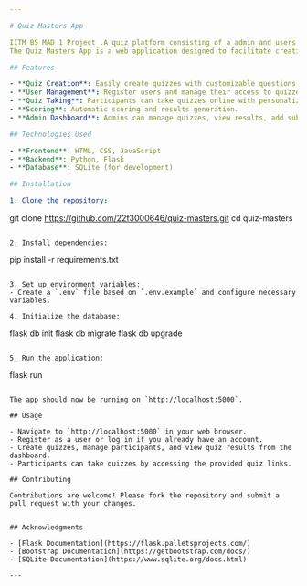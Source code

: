 ```yaml
---

# Quiz Masters App

IITM BS MAD 1 Project .A quiz platform consisting of a admin and users who can find give and see results of quiz 
The Quiz Masters App is a web application designed to facilitate creating and managing quizzes. It provides a user-friendly interface for both quiz creation and participation.

## Features

- **Quiz Creation**: Easily create quizzes with customizable questions and answers. 
- **User Management**: Register users and manage their access to quizzes.
- **Quiz Taking**: Participants can take quizzes online with personalized summary.
- **Scoring**: Automatic scoring and results generation.
- **Admin Dashboard**: Admins can manage quizzes, view results, add subjects,etc.

## Technologies Used

- **Frontend**: HTML, CSS, JavaScript
- **Backend**: Python, Flask
- **Database**: SQLite (for development)

## Installation

1. Clone the repository:
   ```
   git clone https://github.com/22f3000646/quiz-masters.git
   cd quiz-masters
   ```

2. Install dependencies:
   ```
   pip install -r requirements.txt
   ```

3. Set up environment variables:
   - Create a `.env` file based on `.env.example` and configure necessary variables.

4. Initialize the database:
   ```
   flask db init
   flask db migrate
   flask db upgrade
   ```

5. Run the application:
   ```
   flask run
   ```

The app should now be running on `http://localhost:5000`.

## Usage

- Navigate to `http://localhost:5000` in your web browser.
- Register as a user or log in if you already have an account.
- Create quizzes, manage participants, and view quiz results from the dashboard.
- Participants can take quizzes by accessing the provided quiz links.

## Contributing

Contributions are welcome! Please fork the repository and submit a pull request with your changes.


## Acknowledgments

- [Flask Documentation](https://flask.palletsprojects.com/)
- [Bootstrap Documentation](https://getbootstrap.com/docs/)
- [SQLite Documentation](https://www.sqlite.org/docs.html)

---
```

